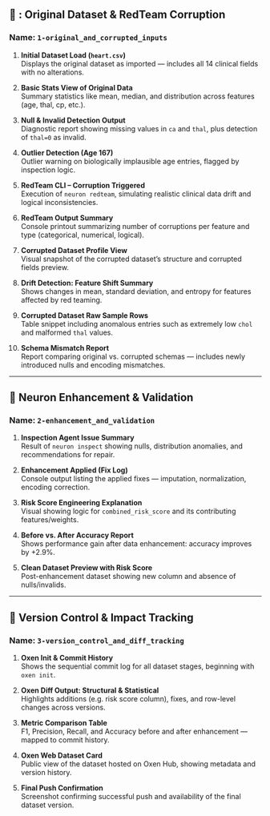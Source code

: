 ## 📁 : **Original Dataset & RedTeam Corruption**

### Name: `1-original_and_corrupted_inputs`

1. **Initial Dataset Load (`heart.csv`)**  
   Displays the original dataset as imported — includes all 14 clinical fields with no alterations.

2. **Basic Stats View of Original Data**  
   Summary statistics like mean, median, and distribution across features (age, thal, cp, etc.).

3. **Null & Invalid Detection Output**  
   Diagnostic report showing missing values in `ca` and `thal`, plus detection of `thal=0` as invalid.

4. **Outlier Detection (Age 167)**  
   Outlier warning on biologically implausible age entries, flagged by inspection logic.

5. **RedTeam CLI – Corruption Triggered**  
   Execution of `neuron redteam`, simulating realistic clinical data drift and logical inconsistencies.

6. **RedTeam Output Summary**  
   Console printout summarizing number of corruptions per feature and type (categorical, numerical, logical).

7. **Corrupted Dataset Profile View**  
   Visual snapshot of the corrupted dataset’s structure and corrupted fields preview.

8. **Drift Detection: Feature Shift Summary**  
   Shows changes in mean, standard deviation, and entropy for features affected by red teaming.

9. **Corrupted Dataset Raw Sample Rows**  
   Table snippet including anomalous entries such as extremely low `chol` and malformed `thal` values.

10. **Schema Mismatch Report**  
   Report comparing original vs. corrupted schemas — includes newly introduced nulls and encoding mismatches.

---

## 📁 **Neuron Enhancement & Validation**

### Name: `2-enhancement_and_validation`

1. **Inspection Agent Issue Summary**  
   Result of `neuron inspect` showing nulls, distribution anomalies, and recommendations for repair.

2. **Enhancement Applied (Fix Log)**  
   Console output listing the applied fixes — imputation, normalization, encoding correction.

3. **Risk Score Engineering Explanation**  
   Visual showing logic for `combined_risk_score` and its contributing features/weights.

4. **Before vs. After Accuracy Report**  
   Shows performance gain after data enhancement: accuracy improves by +2.9%.

5. **Clean Dataset Preview with Risk Score**  
   Post-enhancement dataset showing new column and absence of nulls/invalids.

---

## 📁 **Version Control & Impact Tracking**

### Name: `3-version_control_and_diff_tracking`

1. **Oxen Init & Commit History**  
   Shows the sequential commit log for all dataset stages, beginning with `oxen init`.

2. **Oxen Diff Output: Structural & Statistical**  
   Highlights additions (e.g. risk score column), fixes, and row-level changes across versions.

3. **Metric Comparison Table**  
   F1, Precision, Recall, and Accuracy before and after enhancement — mapped to commit history.

4. **Oxen Web Dataset Card**  
   Public view of the dataset hosted on Oxen Hub, showing metadata and version history.

5. **Final Push Confirmation**  
   Screenshot confirming successful push and availability of the final dataset version.
